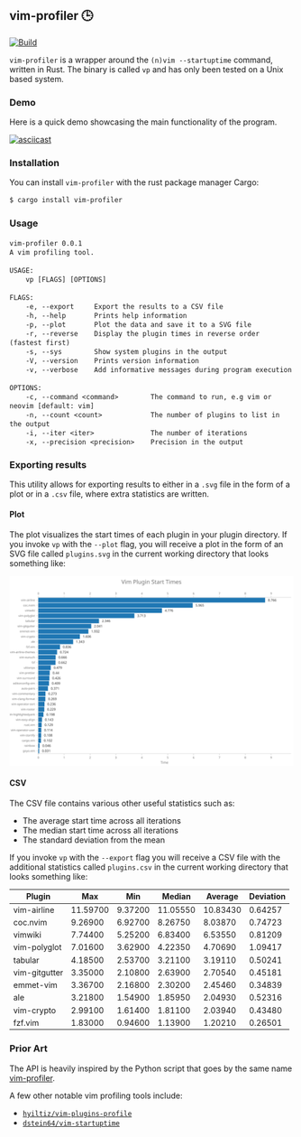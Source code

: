 ## vim-profiler 🕒

[![Build](https://github.com/terror/vim-profiler/actions/workflows/build.yaml/badge.svg?branch=master)](https://github.com/terror/zk/actions/workflows/build.yaml)

`vim-profiler` is a wrapper around the `(n)vim --startuptime` command, written in Rust. The binary is called
`vp` and has only been tested on a Unix based system.

### Demo

Here is a quick demo showcasing the main functionality of the program.

[![asciicast](https://asciinema.org/a/ec3DhuwvAAoXCTs7pLdBG8JI6.svg)](https://asciinema.org/a/ec3DhuwvAAoXCTs7pLdBG8JI6)

### Installation

You can install `vim-profiler` with the rust package manager Cargo:
```bash
$ cargo install vim-profiler
```

### Usage

```
vim-profiler 0.0.1
A vim profiling tool.

USAGE:
    vp [FLAGS] [OPTIONS]

FLAGS:
    -e, --export     Export the results to a CSV file
    -h, --help       Prints help information
    -p, --plot       Plot the data and save it to a SVG file
    -r, --reverse    Display the plugin times in reverse order (fastest first)
    -s, --sys        Show system plugins in the output
    -V, --version    Prints version information
    -v, --verbose    Add informative messages during program execution

OPTIONS:
    -c, --command <command>        The command to run, e.g vim or neovim [default: vim]
    -n, --count <count>            The number of plugins to list in the output
    -i, --iter <iter>              The number of iterations
    -x, --precision <precision>    Precision in the output
```

### Exporting results

This utility allows for exporting results to either in a `.svg` file in the form
of a plot or in a `.csv` file, where extra statistics are written.

#### Plot

The plot visualizes the start times of each plugin in your plugin directory. If
you invoke `vp` with the `--plot` flag, you will receive a plot in the form of
an SVG file called `plugins.svg` in the current working directory that looks
something like:

![](./assets/plugins.svg)

#### CSV

The CSV file contains various other useful statistics such as:
- The average start time across all iterations
- The median start time across all iterations
- The standard deviation from the mean

If you invoke `vp` with the `--export` flag you will receive a CSV file with
the additional statistics called `plugins.csv` in the current working directory
that looks something like:

| Plugin        | Max      | Min     | Median   | Average  | Deviation |
|---------------|----------|---------|----------|----------|-----------|
| vim-airline   | 11.59700 | 9.37200 | 11.05550 | 10.83430 | 0.64257   |
| coc.nvim      | 9.26900  | 6.92700 | 8.26750  | 8.03870  | 0.74723   |
| vimwiki       | 7.74400  | 5.25200 | 6.83400  | 6.53550  | 0.81209   |
| vim-polyglot  | 7.01600  | 3.62900 | 4.22350  | 4.70690  | 1.09417   |
| tabular       | 4.18500  | 2.53700 | 3.21100  | 3.19110  | 0.50241   |
| vim-gitgutter | 3.35000  | 2.10800 | 2.63900  | 2.70540  | 0.45181   |
| emmet-vim     | 3.36700  | 2.16800 | 2.30200  | 2.45460  | 0.34839   |
| ale           | 3.21800  | 1.54900 | 1.85950  | 2.04930  | 0.52316   |
| vim-crypto    | 2.99100  | 1.61400 | 1.81100  | 2.03940  | 0.43480   |
| fzf.vim       | 1.83000  | 0.94600 | 1.13900  | 1.20210  | 0.26501   |

### Prior Art

The API is heavily inspired by the Python script that goes by the same name
[vim-profiler](https://github.com/bchretien/vim-profiler).

A few other notable vim profiling tools include:
- [`hyiltiz/vim-plugins-profile`](https://github.com/hyiltiz/vim-plugins-profile)
- [`dstein64/vim-startuptime`](https://github.com/dstein64/vim-startuptime)
